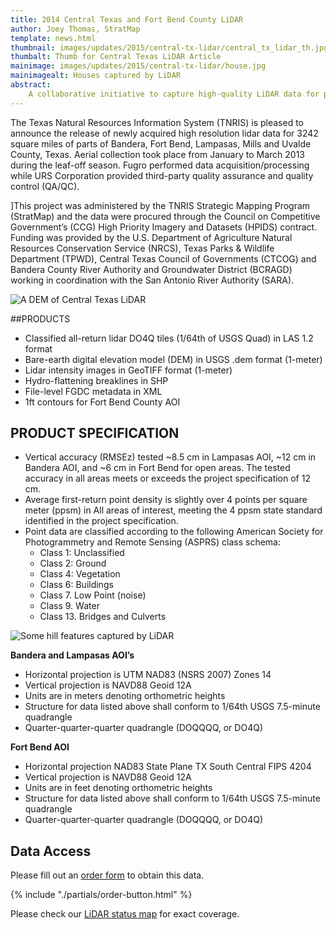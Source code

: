 ```yaml
---
title: 2014 Central Texas and Fort Bend County LiDAR
author: Joey Thomas, StratMap
template: news.html
thumbnail: images/updates/2015/central-tx-lidar/central_tx_lidar_th.jpg
thumbalt: Thumb for Central Texas LiDAR Article
mainimage: images/updates/2015/central-tx-lidar/house.jpg
mainimagealt: Houses captured by LiDAR
abstract:
    A collaborative initiative to capture high-quality LiDAR data for parts of Bandera, Fort Bend, Lampasas, Mills and Uvalde County, Texas
---
```


The Texas Natural Resources Information System (TNRIS) is pleased to announce the release of newly acquired high resolution lidar data for 3242 square miles of parts of Bandera, Fort Bend, Lampasas, Mills and Uvalde County, Texas. Aerial collection took place from January to March 2013 during the leaf-off season. Fugro performed data acquisition/processing while URS Corporation provided third-party quality assurance and quality control (QA/QC).

]This project was administered by the TNRIS Strategic Mapping Program (StratMap) and the data were procured through the Council on Competitive Government’s (CCG) High Priority Imagery and Datasets (HPIDS) contract. Funding was provided by the U.S. Department of Agriculture Natural Resources Conservation Service (NRCS), Texas Parks & Wildlife Department (TPWD), Central Texas Council of Governments (CTCOG) and Bandera County River Authority and Groundwater District (BCRAGD) working in coordination with the San Antonio River Authority (SARA).

<img class="img-responsive" src="{{m.link('static/images/updates/2015/central-tx-lidar/DEM.jpg')}}" alt="A DEM of Central Texas LiDAR">

##PRODUCTS
- Classified all-return lidar DO4Q tiles (1/64th of USGS Quad) in LAS 1.2 format
- Bare-earth digital elevation model (DEM) in USGS .dem format (1-meter)
- Lidar intensity images in GeoTIFF format (1-meter)
- Hydro-flattening breaklines in SHP
- File-level FGDC metadata in XML
- 1ft contours for Fort Bend County AOI

## PRODUCT SPECIFICATION
- Vertical accuracy (RMSEz) tested ~8.5 cm in Lampasas AOI, ~12 cm in Bandera AOI, and ~6 cm in Fort Bend for open areas. The tested accuracy in all areas meets or exceeds the project specification of 12 cm.
- Average first-return point density is slightly over 4 points per square meter (ppsm) in All areas of interest, meeting the 4 ppsm state standard identified in the project specification.
- Point data are classified according to the following American Society for Photogrammetry and Remote Sensing (ASPRS) class schema:
  * Class 1: Unclassified
  * Class 2: Ground
  * Class 4: Vegetation
  * Class 6: Buildings
  * Class 7. Low Point (noise)
  * Class 9. Water
  * Class 13. Bridges and Culverts
  
<img class="img-responsive" src="{{m.link('static/images/updates/2015/central-tx-lidar/natural.jpg')}}" alt="Some hill features captured by LiDAR">

**Bandera and Lampasas AOI’s**
- Horizontal projection is UTM NAD83 (NSRS 2007) Zones 14
- Vertical projection is NAVD88 Geoid 12A
- Units are in meters denoting orthometric heights
- Structure for data listed above shall conform to 1/64th USGS 7.5-minute quadrangle
- Quarter-quarter-quarter quadrangle (DOQQQQ, or DO4Q)

**Fort Bend AOI**

- Horizontal projection NAD83 State Plane  TX South Central FIPS 4204 
- Vertical projection is NAVD88 Geoid 12A
- Units are in feet denoting orthometric heights
- Structure for data listed above shall conform to 1/64th USGS 7.5-minute quadrangle
- Quarter-quarter-quarter quadrangle (DOQQQQ, or DO4Q)

## Data Access

Please fill out an [order form](https://tnris.org/order-data/) to obtain this data. 

{% include "./partials/order-button.html" %}

Please check our [LiDAR status map](http://tnris.maps.arcgis.com/apps/Viewer/index.html?appid=3a5712b6cc36472f8036446e7b49c52d) for exact coverage. 


